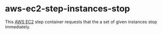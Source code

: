 # aws-ec2-step-instances-stop

This [AWS EC2](https://aws.amazon.com/ec2/) step container requests that the a
set of given instances stop immediately.